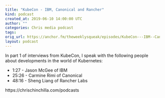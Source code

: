 ```yaml
---
title: "KubeCon - IBM, Canonical and Rancher"
kind: podcast
created_at: 2019-06-10 14:00:00 UTC
author: ""
categories: Chris media podcast
tags: 
orig_url: https://anchor.fm/theweeklysqueak/episodes/KubeCon---IBM--Canonical-and-Rancher-e48qmp
layout: podcast
---
```

<p>In part 1 of interviews from KubeCon, I speak with the following people about developments in the world of Kubernetes:<br>
</p>
<ul>
 <li>1:27 - Jason McGee of IBM</li>
 <li>25:26 - Carmine Rimi of Canonical</li>
  <li>48:16 - Sheng Liang of Rancher Labs</li>
</ul>
<p>https://chrischinchilla.com/podcasts</p>

